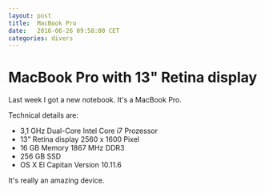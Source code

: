 ```yaml
---
layout: post
title:  MacBook Pro
date:   2016-06-26 09:58:00 CET
categories: divers 
---
```


# MacBook Pro with 13" Retina display 

Last week I got a new notebook. It's a MacBook Pro. 

Technical details are: 

* 3,1 GHz Dual-Core Intel Core i7 Prozessor 
* 13" Retina display 2560 x 1600 Pixel
* 16 GB Memory 1867 MHz DDR3
* 256 GB SSD 
* OS X El Capitan Version 10.11.6 

It's really an amazing device. 


